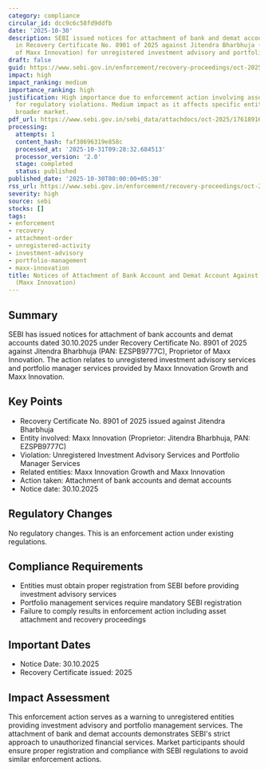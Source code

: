 ```yaml
---
category: compliance
circular_id: dcc9c6c58fd9ddfb
date: '2025-10-30'
description: SEBI issued notices for attachment of bank and demat accounts dated 30.10.2025
  in Recovery Certificate No. 8901 of 2025 against Jitendra Bharbhuja (Proprietor
  of Maxx Innovation) for unregistered investment advisory and portfolio manager services.
draft: false
guid: https://www.sebi.gov.in/enforcement/recovery-proceedings/oct-2025/notices-of-attachment-of-bank-account-and-demat-account-dated-30-10-2025-issued-in-recovery-certificate-no-8901-of-2025-issued-against-jitendra-bharbhuja-proprietor-of-maxx-innovation-pan-ezspb97-_97572.html
impact: high
impact_ranking: medium
importance_ranking: high
justification: High importance due to enforcement action involving asset attachment
  for regulatory violations. Medium impact as it affects specific entity rather than
  broader market.
pdf_url: https://www.sebi.gov.in/sebi_data/attachdocs/oct-2025/1761891655149.pdf
processing:
  attempts: 1
  content_hash: faf38696319e858c
  processed_at: '2025-10-31T09:28:32.684513'
  processor_version: '2.0'
  stage: completed
  status: published
published_date: '2025-10-30T00:00:00+05:30'
rss_url: https://www.sebi.gov.in/enforcement/recovery-proceedings/oct-2025/notices-of-attachment-of-bank-account-and-demat-account-dated-30-10-2025-issued-in-recovery-certificate-no-8901-of-2025-issued-against-jitendra-bharbhuja-proprietor-of-maxx-innovation-pan-ezspb97-_97572.html
severity: high
source: sebi
stocks: []
tags:
- enforcement
- recovery
- attachment-order
- unregistered-activity
- investment-advisory
- portfolio-management
- maxx-innovation
title: Notices of Attachment of Bank Account and Demat Account Against Jitendra Bharbhuja
  (Maxx Innovation)
---
```


## Summary

SEBI has issued notices for attachment of bank accounts and demat accounts dated 30.10.2025 under Recovery Certificate No. 8901 of 2025 against Jitendra Bharbhuja (PAN: EZSPB9777C), Proprietor of Maxx Innovation. The action relates to unregistered investment advisory services and portfolio manager services provided by Maxx Innovation Growth and Maxx Innovation.

## Key Points

- Recovery Certificate No. 8901 of 2025 issued against Jitendra Bharbhuja
- Entity involved: Maxx Innovation (Proprietor: Jitendra Bharbhuja, PAN: EZSPB9777C)
- Violation: Unregistered Investment Advisory Services and Portfolio Manager Services
- Related entities: Maxx Innovation Growth and Maxx Innovation
- Action taken: Attachment of bank accounts and demat accounts
- Notice date: 30.10.2025

## Regulatory Changes

No regulatory changes. This is an enforcement action under existing regulations.

## Compliance Requirements

- Entities must obtain proper registration from SEBI before providing investment advisory services
- Portfolio management services require mandatory SEBI registration
- Failure to comply results in enforcement action including asset attachment and recovery proceedings

## Important Dates

- Notice Date: 30.10.2025
- Recovery Certificate issued: 2025

## Impact Assessment

This enforcement action serves as a warning to unregistered entities providing investment advisory and portfolio management services. The attachment of bank and demat accounts demonstrates SEBI's strict approach to unauthorized financial services. Market participants should ensure proper registration and compliance with SEBI regulations to avoid similar enforcement actions.